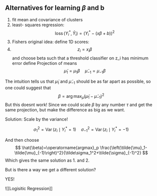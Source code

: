 ## Alternatives for learning $\beta$ and b
1. fit mean and covariance of clusters
2. least- squares regression: $$
\operatorname{loss}\left(Y_i^*, \hat{Y}_i\right)=\left(Y_i^*-(x \beta+b)\right)^2
$$
3. Fishers original idea: define 1D scores: 
4. $$z_{i}= x_{i}\beta$$ and choose beta such that a threshold classifier on z_i has minimum error
define Projection of means 
$$
\tilde{\mu}_1=\mu_{1} \beta \quad \tilde{\mu}_{-1}=\mu_{-1} \beta
$$

The intuition tells us that $\tilde{\mu}_1$ and $\tilde{\mu}_{-1}$ should be as far apart as possible, so one could suggest that$$
\beta=\arg \max _\mu\left(\tilde{\mu}_1-\tilde{\mu}_{-1}\right)^2
$$
But this doesnt work!
Since we could scale $\beta$ by any number $\tau$ and get the same projection, but make the difference as big as we want.

Solution: Scale by the variance!

$$
\sigma_1^2=\operatorname{Var}\left(z_i \mid Y_i^*=1\right) \quad \sigma_{-1}^2=\operatorname{Var}\left(z_i \mid Y_i^*=-1\right)
$$

And then choose
$$
\hat{\beta}=\operatorname{argmax}_p \frac{\left(\tilde{\mu}_1-\tilde{\mu}_{-1}\right)^2}{\tilde\sigma_1^2+\tilde{\sigma}_{-1}^2}
$$
Which gives the same solution as 1. and 2.


But is there a way we get a different solution?

YES!

![[Logisitic Regression]]